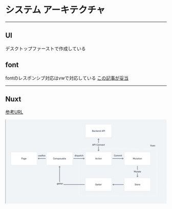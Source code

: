 # システム アーキテクチャ

---

## UI

デスクトップファーストで作成している

## font

fontのレスポンシブ対応はvwで対応している
[この記事が妥当](https://jajaaan.co.jp/css/responsive-font-size/)


---

## Nuxt

[参考URL](https://blog.35d.jp/2021-10-28-nuxt-composition-api-vuex-test)

![composition](images/composition.png)
